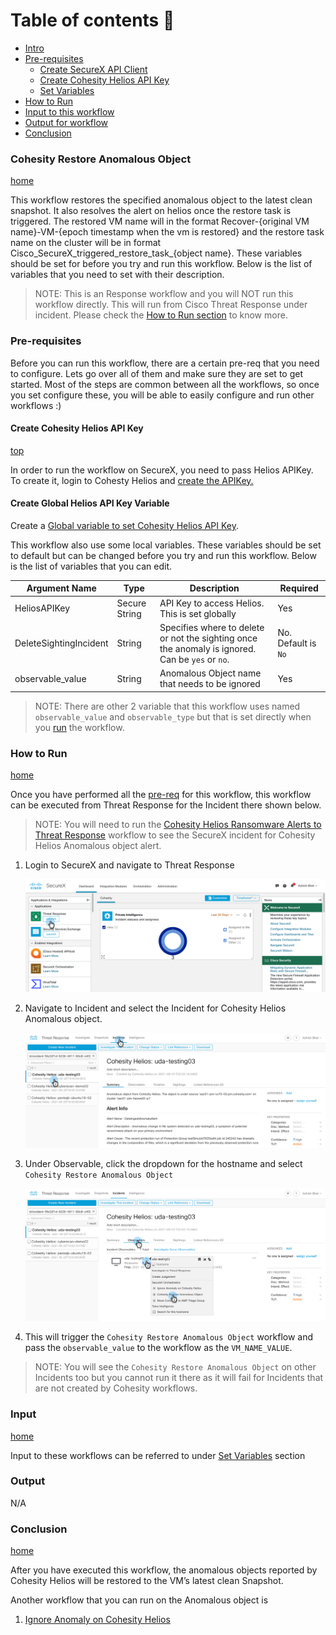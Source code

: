 # Table of contents :scroll:

 - [Intro](#intro)
 - [Pre-requisites](#pre-req)
    * [Create SecureX API Client](#securex-client)
    * [Create Cohesity Helios API Key](#helios-client)
    * [Set Variables](#set-variables)
 - [How to Run](#run)
 - [Input to this workflow](#input)
 - [Output for workflow](#output)
 - [Conclusion](#next)

### <a name="intro"></a> Cohesity Restore Anomalous Object
[home](../../README.md)

This workflow restores the specified anomalous object to the latest clean snapshot. It also resolves the alert on helios once the restore task is triggered. The restored VM name will in the format Recover-{original VM name}-VM-{epoch timestamp when the vm is restored} and the restore task name on the cluster will be in format Cisco_SecureX_triggered_restore_task_{object name}. These variables should be set for before you try and run this workflow. Below is the list of variables that you need to set with their description.  

> NOTE: This is an Response workflow and you will NOT run this workflow directly. This will run from Cisco Threat Response under incident. Please check the [How to Run section](#run) to know more. 

### <a name="pre-req"></a> Pre-requisites

Before you can run this workflow, there are a certain pre-req that you need to configure. Lets go over all of them and make sure they are set to get started. Most of the steps are common between all the workflows, so once you set configure these, you will be able to easily configure and run other workflows :)

#### <a name="helios-client"></a> Create Cohesity Helios API Key
[top](#Cisco-SecureX-Integration)

In order to run the workflow on SecureX, you need to pass Helios APIKey. To create it, login to Cohesty Helios and [create the APIKey.](https://developer.cohesity.com/docs/helios-getting-started)

#### <a name="set-variables"></a> Create Global Helios API Key Variable

Create a [Global variable to set Cohesity Helios API Key](../misc/CreateHeliosAPIKey.md). 

This workflow also use some local variables. These variables should be set to default but can be changed before you try and run this workflow. Below is the list of variables that you can edit.    

| **Argument Name** | **Type** | **Description** | **Required** |
| --- | --- |--- | --- |
| HeliosAPIKey | Secure String | API Key to access Helios. This is set globally | Yes | 
| DeleteSightingIncident  | String | Specifies where to delete or not the sighting once the anomaly is ignored. Can be `yes` or `no`.| No. Default is `No` | 
| observable_value  | String | Anomalous Object name that needs to be ignored| Yes | 

>NOTE: There are other 2 variable that this workflow uses named `observable_value` and `observable_type` but that is set directly when you [run](#run) the workflow.  

### <a name="run"></a> How to Run
[home](../../README.md)

Once you have performed all the [pre-req](#pre-req) for this workflow, this workflow can be executed from Threat Response for the Incident there shown below. 

> NOTE: You will need to run the [Cohesity Helios Ransomware Alerts to Threat Response](./HeliosRansomwareAlertsToThreatResponse.md) workflow to see the SecureX incident for Cohesity Helios Anomalous object alert.

1. Login to SecureX and navigate to Threat Response

    ![Go to Threat Response](../assets/threatResponse.png)

2. Navigate to Incident and select the Incident for Cohesity Helios Anomalous object. 

    ![Go to Incidents](../assets/runIgnore01.png)

3. Under Observable, click the dropdown for the hostname and select `Cohesity Restore Anomalous Object`

    ![Run Ignore](../assets/runWorkflow03.png)

4. This will trigger the `Cohesity Restore Anomalous Object` workflow and pass the `observable_value` to the workflow as the `VM_NAME_VALUE`. 

>NOTE: You will see the `Cohesity Restore Anomalous Object` on other Incidents too but you cannot run it there as it will fail for Incidents that are not created by Cohesity workflows. 

###  <a name="input"></a> Input
[home](../../README.md)

Input to these workflows can be referred to under [Set Variables](#set-variables) section

###  <a name="output"></a> Output

N/A

### <a name="next"></a> Conclusion
[home](../../README.md)

After you have executed this workflow, the anomalous objects reported by Cohesity Helios will be restored to the VM’s latest clean Snapshot. 

Another workflow that you can run on the Anomalous object is

1. [Ignore Anomaly on Cohesity Helios](./IgnoreAnomalyOnCohesity.md)

